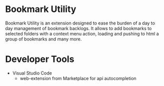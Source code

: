# Bookmark Utility
Bookmark Utility is an extension designed to ease the burden of a day to day management of bookmark backlogs. It allows to add bookmarks to selected folders with a context menu action, loading and pushing to html a group of bookmarks and many more.

# Developer Tools
- Visual Studio Code
    - web-extension from Marketplace for api autocompletion